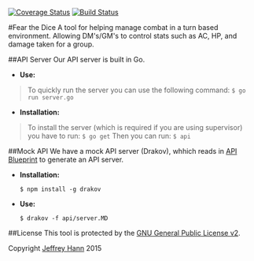 [![Coverage Status](https://coveralls.io/repos/fear-the-dice/api/badge.svg)](https://coveralls.io/r/fear-the-dice/api)
[![Build Status](https://travis-ci.org/fear-the-dice/api.svg)](https://travis-ci.org/fear-the-dice/api)

#Fear the Dice
A tool for helping manage combat in a turn based environment. Allowing DM's/GM's to control stats such as AC, HP, and damage taken for a group.

##API Server
Our API server is built in Go.

* **Use:**
> To quickly run the server you can use the following command:
    ```
    $ go run server.go
    ```

* **Installation:**
> To install the server (which is required if you are using supervisor) you have to run:
    ```
    $ go get
    ```
> Then you can run:
    ```
    $ api 
    ```

##Mock API
We have a mock API server (Drakov), whhich reads in [API Blueprint](https://apiblueprint.org/) to generate an API server.

* **Installation:**

    ```
    $ npm install -g drakov
    ```
* **Use:**

    ```
    $ drakov -f api/server.MD
    ```

##License
This tool is protected by the [GNU General Public License v2](http://www.gnu.org/licenses/gpl-2.0.html).

Copyright [Jeffrey Hann](http://jeffreyhann.ca/) 2015

